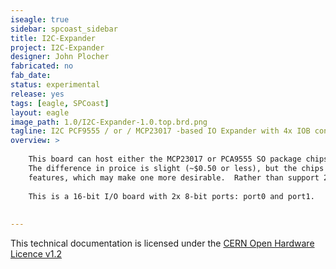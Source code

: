 ```yaml
---
iseagle: true
sidebar: spcoast_sidebar
title: I2C-Expander
project: I2C-Expander
designer: John Plocher
fabricated: no
fab_date: 
status: experimental
release: yes
tags: [eagle, SPCoast]
layout: eagle
image_path: 1.0/I2C-Expander-1.0.top.brd.png
tagline: I2C PCF9555 / or / MCP23017 -based IO Expander with 4x IOB connections
overview: >
    
    This board can host either the MCP23017 or PCA9555 SO package chips.
    The difference in proice is slight (~$0.50 or less), but the chips have slightly different programming and 
    features, which may make one more desirable.  Rather than support 2x designs, it is easier to have one.
    
    This is a 16-bit I/O board with 2x 8-bit ports: port0 and port1.
    
    
---
```



This technical documentation is licensed under the [CERN Open Hardware Licence v1.2](http://www.ohwr.org/attachments/2388/cern_ohl_v_1_2.txt)
